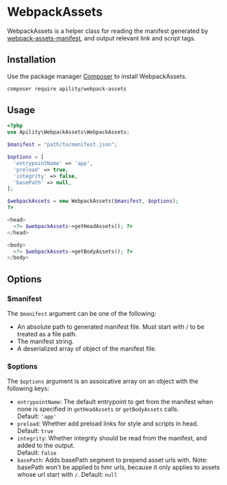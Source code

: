 # WebpackAssets

WebpackAssets is a helper class for reading the manifest generated by [webpack-assets-manifest](https://www.npmjs.com/package/webpack-assets-manifest), and output relevant link and script tags.

## Installation

Use the package manager [Composer](https://getcomposer.org/) to install WebpackAssets.

```bash
composer require apility/webpack-assets
```

## Usage
```php
<?php
use Apility\WebpackAssets\WebpackAssets;

$manifest = "path/to/manifest.json";

$options = [
  'entrypointName' => 'app',
  'preload' => true,
  'integrity' => false,
  'basePath' => null,
];

$webpackAssets = new WebpackAssets($manifest, $options);
?>

<head>
  <?= $webpackAssets->getHeadAssets(); ?>
</head>

<body>
  <?= $webpackAssets->getBodyAssets(); ?>
</body>
```

## Options 

### $manifest
The `$manifest` argument can be one of the following:
* An absolute path to generated manifest file. Must start with / to be treated as a file path.
* The manifest string.
* A deserialized array of object of the manifest file.

### $options
The `$options` argument is an assoicative array on an object with the following keys:
* `entrypointName`: The default entrypoint to get from the manifest when none is specified in `getHeadAssets` or `getBodyAssets` calls.  
  Default: `'app'`
* `preload`: Whether add preload links for style and scripts in head.  
  Default: `true`
* `integrity`: Whether integrity should be read from the manifest, and added to the output.  
  Default: `false`
* `basePath`: Adds basePath segment to prepend asset urls with. Note: basePath won't be applied to hmr urls, because it only applies to assets whose url start with `/`.
  Default: `null`
 
